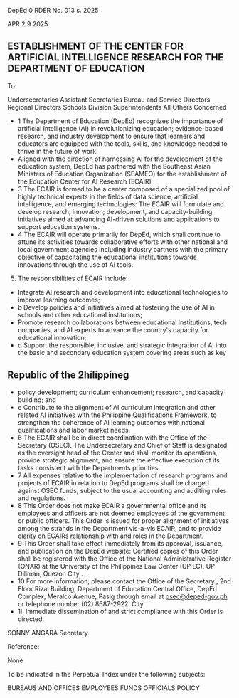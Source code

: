 DepEd 0 RDER No. 013 s. 2025

APR 2 9 2025

## ESTABLISHMENT OF THE CENTER FOR ARTIFICIAL INTELLIGENCE RESEARCH FOR THE DEPARTMENT OF EDUCATION

To:

Undersecretaries Assistant Secretaries Bureau and Service Directors Regional Directors Schools Division Superintendents All Others Concerned

- 1 The Department of Education (DepEd) recognizes the importance of artificial intelligence (AI) in revolutionizing education; evidence-based research, and industry development to ensure that learners and educators are equipped with the tools, skills, and knowledge needed to thrive in the future of work.
- Aligned with the direction of harnessing AI for the development of the education system, DepEd has   partnered with the Southeast Asian Ministers of Education Organization (SEAMEO) for the establishment of the Education Center for AI Research (ECAIR)
- 3 The ECAIR is formed to be a center composed of a specialized pool of highly technical  experts in the fields of data science, artificial intelligence, and emerging technologies: The ECAIR will formulate and develop research, innovation; development, and capacity-building initiatives aimed at advancing AI-driven solutions and applications to support education systems.
- 4 The ECAIR will operate primarily for DepEd, which shall continue to attune its activities towards collaborative efforts with other national and local government agencies including industry partners with the primary objective of capacitating the educational institutions towards innovations through the use of AI tools.
5. The responsibilities of ECAIR include:
- Integrate AI research and development into educational technologies to improve learning outcomes;
- b Develop policies and initiatives aimed at fostering the use of AI in schools and other educational institutions;
- Promote research collaborations between educational institutions, tech companies, and AI   experts to advance the country's capacity for educational innovation;
- d Support the responsible, inclusive, and strategic integration of AI into the basic and secondary education system covering areas such as key

<!-- image -->

<!-- image -->

<!-- image -->

## Republíc of the 2hílíppíneg

<!-- image -->

- policy development; curriculum enhancement; research, and capacity building; and
- e Contribute to the alignment of AI curriculum integration and other related AI initiatives with the Philippine Qualifications Framework, to strengthen the coherence of AI learning outcomes with national qualifications and labor market needs.
- 6 The ECAIR shall be in direct coordination with the Office of the Secretary (OSEC). The Undersecretary and Chief of Staff is designated as the oversight head of the Center and shall monitor its operations, provide strategic alignment, and ensure the effective execution of its tasks consistent with the Departments priorities.
- 7 All expenses relative to the implementation of research programs and projects of ECAIR in relation to DepEd programs shall be charged against OSEC funds, subject to the usual accounting and auditing rules and regulations.
- 8 This Order does not make ECAIR a governmental office and its employees and officers are not deemed employees of the government or public officers. This Order is issued for proper alignment of initiatives among the strands in the Department vis-a-vis ECAIR, and to provide clarity on ECAIRs relationship with and roles in the Department.
- 9 This Order shall take effect immediately from its approval, issuance, and publication on the DepEd website: Certified copies of this Order shall be registered with the Office of the National Administrative   Register (ONAR) at the University of the Philippines Law Center (UP LC), UP Diliman, Quezon City .
- 10 For more information; please contact the Office of the Secretary , 2nd Floor Rizal Building, Department of Education Central Office, DepEd Complex, Meralco Avenue, Pasig through email at osec@deped-gov.ph or telephone number (02) 8687-2922. City
- 1l. Immediate dissemination of and strict compliance with this Order is directed.

<!-- image -->

SONNY ANGARA Secretary

<!-- image -->

Reference:

None

To be indicated in the Perpetual Index under the following subjects:

BUREAUS AND OFFICES EMPLOYEES FUNDS OFFICIALS POLICY